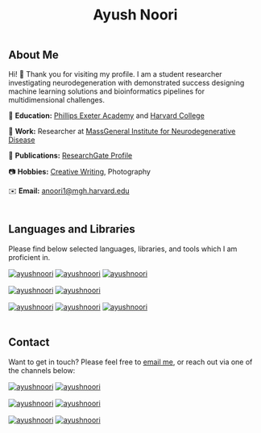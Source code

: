 <h1 align="center">Ayush Noori</h1>

<h2 align="left" style="padding-top:20px">About Me</h3>

Hi! 👋 Thank you for visiting my profile. I am a student researcher investigating neurodegeneration with demonstrated success designing machine learning solutions and bioinformatics pipelines for multidimensional challenges.

🎒 **Education:** [Phillips Exeter Academy](https://www.exeter.edu/) and [Harvard College](https://college.harvard.edu/)

🏥 **Work:** Researcher at [MassGeneral Institute for Neurodegenerative Disease](https://www.massgeneral.org/neurology/mind/)

📕 **Publications:** [ResearchGate Profile](https://www.researchgate.net/profile/Ayush-Noori/research)

📷 **Hobbies:** [Creative Writing](http://mediaroom.scholastic.com/press-release/teens-nationwide-receive-top-honors-2020-scholastic-art-writing-awards), Photography

✉️ **Email:** [anoori1@mgh.harvard.edu](mailto:anoori1@mgh.harvard.edu)

<h2 align="left" style="padding-top:20px">Languages and Libraries</h3>

Please find below selected languages, libraries, and tools which I am proficient in.

<p align="left">

<a href="https://www.r-project.org/" target="_blank" rel="noreferrer noopener"><img align="center" src="https://img.shields.io/badge/Language-R-276DC3?style=for-the-badge&logo=r" alt="ayushnoori"/></a> <a href="https://www.python.org/" target="_blank" rel="noreferrer noopener"><img align="center" src="https://img.shields.io/badge/Language-Python-3776AB?style=for-the-badge&logo=python" alt="ayushnoori"/></a> <a href="https://www.oracle.com/java/" target="_blank" rel="noreferrer noopener"><img align="center" src="https://img.shields.io/badge/Language-Java-007396?style=for-the-badge&logo=java" alt="ayushnoori"/></a>

<a href="https://html.spec.whatwg.org/" target="_blank" rel="noreferrer noopener"><img align="center" src="https://img.shields.io/badge/Language-HTML5-E34F26?style=for-the-badge&logo=html5" alt="ayushnoori"/></a> <a href="https://www.w3.org/TR/CSS/#css" target="_blank" rel="noreferrer noopener"><img align="center" src="https://img.shields.io/badge/Language-CSS3-1572B6?style=for-the-badge&logo=css3" alt="ayushnoori"/></a>



<a href="https://pytorch.org/" target="_blank" rel="noreferrer noopener"><img align="center" src="https://img.shields.io/badge/Library-PyTorch-EE4C2C?style=for-the-badge&logo=pytorch" alt="ayushnoori"/></a> <a href="https://www.tensorflow.org/" target="_blank" rel="noreferrer noopener"><img align="center" src="https://img.shields.io/badge/Library-TensorFlow-FF6F00?style=for-the-badge&logo=tensorflow" alt="ayushnoori"/></a> <a href="https://www.djangoproject.com/" target="_blank" rel="noreferrer noopener"><img align="center" src="https://img.shields.io/badge/Library-Django-092E20?style=for-the-badge&logo=django" alt="ayushnoori"/></a>  

</p>

<h2 align="left" style="padding-top:20px">Contact</h3>

Want to get in touch? Please feel free to [email me](mailto:anoori1@mgh.harvard.edu), or reach out via one of the channels below:

<p align="left">

<a href="https://linkedin.com/in/ayushnoori" target="_blank" rel="noreferrer noopener"><img align="center" src="https://img.shields.io/badge/LinkedIn-@ayushnoori-0A66C2?style=for-the-badge&logo=linkedin" alt="ayushnoori"/></a> <a href="https://twitter.com/ayushnoori" target="_blank" rel="noreferrer noopener"><img align="center" src="https://img.shields.io/badge/Twitter-@ayushnoori-1DA1F2?style=for-the-badge&logo=twitter" alt="ayushnoori"/></a>

<a href="https://stackoverflow.com/users/14946267" target="_blank" rel="noreferrer noopener"><img align="center" src="https://img.shields.io/badge/Stack Overflow-@ayushnoori-F58025?style=for-the-badge&logo=stack-overflow" alt="ayushnoori"/></a> <a href="https://www.researchgate.net/profile/Ayush-Noori" target="_blank" rel="noreferrer noopener"><img align="center" src="https://img.shields.io/badge/ResearchGate-@ayushnoori-00CCBB?style=for-the-badge&logo=researchgate" alt="ayushnoori"/></a>

<a href="https://www.facebook.com/ayushnoori" target="_blank" rel="noreferrer noopener"><img align="center" src="https://img.shields.io/badge/Facebook-@ayushnoori-1877F2?style=for-the-badge&logo=facebook" alt="ayushnoori"/></a> <a href="https://www.instagram.com/ayushnoori" target="_blank" rel="noreferrer noopener"><img align="center" src="https://img.shields.io/badge/Instagram-@ayushnoori-E4405F?style=for-the-badge&logo=instagram" alt="ayushnoori"/></a> 

</p>

<!-- logos from https://simpleicons.org/ -->
<!-- badges from https://shields.io/ -->
<!-- icons from https://github.com/markdown-templates/markdown-emojis -->